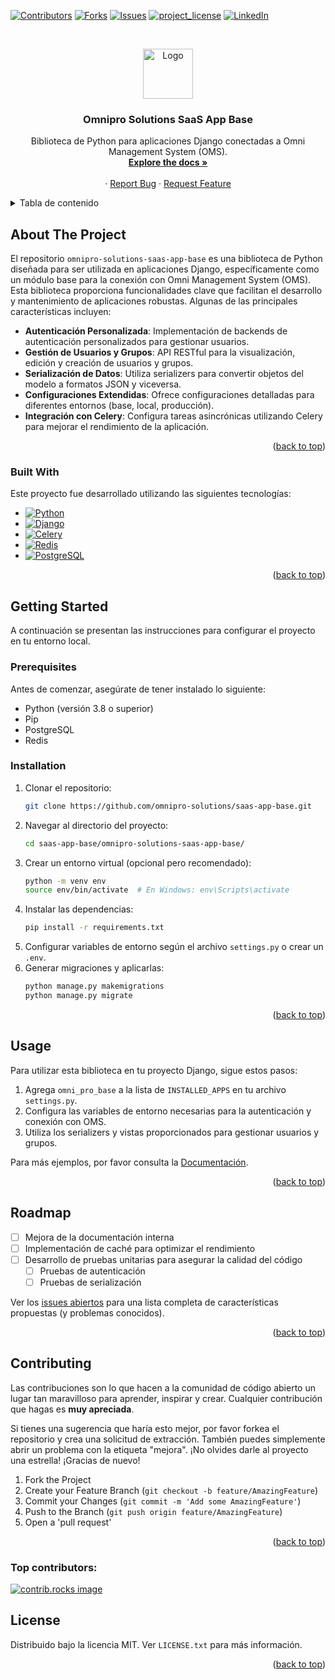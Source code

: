 <a id="readme-top"></a>
[![Contributors][contributors-shield]][contributors-url]
[![Forks][forks-shield]][forks-url]
[![Issues][issues-shield]][issues-url]
[![project_license][license-shield]][license-url]
[![LinkedIn][linkedin-shield]][linkedin-url]

<!-- PROJECT LOGO -->
<br />
<div align="center">

<a
href="https://github.com/omnipro-solutions/saas-app-base.git">
    <img src="https://img.shields.io/badge/with%20a%20logo-grey?style=for-the-badge&logo=django" alt="Logo" width="80" height="80">
  </a>

<h3 align="center">Omnipro Solutions SaaS App Base</h3>

  <p align="center">
    Biblioteca de Python para aplicaciones Django conectadas a Omni Management System (OMS).
    <br />
    <a href="https://doc-oms.omni.pro/docs/reglas"><strong>Explore the docs »</strong></a>
    <br />
    <br />
    &middot;
    <a href="https://github.com/omnipro-solutions/saas-app-base/issues">Report Bug</a>
    &middot;
    <a href="https://github.com/omnipro-solutions/saas-app-base/pullrequest">Request Feature</a>
  </p>
</div>

<!-- TABLE OF CONTENTS -->
<details>
  <summary>Tabla de contenido</summary>
  <ol>
    <li>
      <a href="#about-the-project">About The Project</a>
      <ul>
        <li><a href="#built-with">Built With</a></li>
      </ul>
    </li>
    <li>
      <a href="#getting-started">Getting Started</a>
      <ul>
        <li><a href="#prerequisites">Prerequisites</a></li>
        <li><a href="#installation">Installation</a></li>
      </ul>
    </li>
    <li><a href="#usage">Usage</a></li>
    <li><a href="#roadmap">Roadmap</a></li>
    <li><a href="#contributing">Contributing</a></li>
    <li><a href="#license">License</a></li>
  </ol>
</details>

<!-- ABOUT THE PROJECT -->
## About The Project

El repositorio `omnipro-solutions-saas-app-base` es una biblioteca de Python diseñada para ser utilizada en aplicaciones Django, específicamente como un módulo base para la conexión con Omni Management System (OMS). Esta biblioteca proporciona funcionalidades clave que facilitan el desarrollo y mantenimiento de aplicaciones robustas. Algunas de las principales características incluyen:

- **Autenticación Personalizada**: Implementación de backends de autenticación personalizados para gestionar usuarios.
- **Gestión de Usuarios y Grupos**: API RESTful para la visualización, edición y creación de usuarios y grupos.
- **Serialización de Datos**: Utiliza serializers para convertir objetos del modelo a formatos JSON y viceversa.
- **Configuraciones Extendidas**: Ofrece configuraciones detalladas para diferentes entornos (base, local, producción).
- **Integración con Celery**: Configura tareas asincrónicas utilizando Celery para mejorar el rendimiento de la aplicación.

<p align="right">(<a href="#readme-top">back to top</a>)</p>

### Built With

Este proyecto fue desarrollado utilizando las siguientes tecnologías:

* [![Python][Python]][Python-url]
* [![Django][Django]][Django-url]
* [![Celery][Celery]][Celery-url]
* [![Redis][Redis]][Redis-url]
* [![PostgreSQL][PostgreSQL]][PostgreSQL-url]

<p align="right">(<a href="#readme-top">back to top</a>)</p>

<!-- GETTING STARTED -->
## Getting Started

A continuación se presentan las instrucciones para configurar el proyecto en tu entorno local.

### Prerequisites

Antes de comenzar, asegúrate de tener instalado lo siguiente:

- Python (versión 3.8 o superior)
- Pip
- PostgreSQL
- Redis

### Installation

1. Clonar el repositorio:
   ```sh
   git clone https://github.com/omnipro-solutions/saas-app-base.git
   ```
2. Navegar al directorio del proyecto:
   ```bash
   cd saas-app-base/omnipro-solutions-saas-app-base/
   ```
3. Crear un entorno virtual (opcional pero recomendado):
   ```bash
   python -m venv env
   source env/bin/activate  # En Windows: env\Scripts\activate
   ```
4. Instalar las dependencias:
   ```bash
   pip install -r requirements.txt
   ```
5. Configurar variables de entorno según el archivo `settings.py` o crear un `.env`.
6. Generar migraciones y aplicarlas:
   ```bash
   python manage.py makemigrations
   python manage.py migrate
   ```

<p align="right">(<a href="#readme-top">back to top</a>)</p>

<!-- USAGE EXAMPLES -->
## Usage

Para utilizar esta biblioteca en tu proyecto Django, sigue estos pasos:

1. Agrega `omni_pro_base` a la lista de `INSTALLED_APPS` en tu archivo `settings.py`.
2. Configura las variables de entorno necesarias para la autenticación y conexión con OMS.
3. Utiliza los serializers y vistas proporcionados para gestionar usuarios y grupos.

Para más ejemplos, por favor consulta la [Documentación](https://doc-oms.omni.pro/docs/dev/imgs/saas-img-core).

<p align="right">(<a href="#readme-top">back to top</a>)</p>

<!-- ROADMAP -->
## Roadmap

- [ ] Mejora de la documentación interna
- [ ] Implementación de caché para optimizar el rendimiento
- [ ] Desarrollo de pruebas unitarias para asegurar la calidad del código
    - [ ] Pruebas de autenticación
    - [ ] Pruebas de serialización

Ver los [issues abiertos](https://github.com/omnipro-solutions/saas-app-base/issues) para una lista completa de características propuestas (y problemas conocidos).

<p align="right">(<a href="#readme-top">back to top</a>)</p>

<!-- CONTRIBUTING -->
## Contributing

Las contribuciones son lo que hacen a la comunidad de código abierto un lugar tan maravilloso para aprender, inspirar y crear. Cualquier contribución que hagas es **muy apreciada**.

Si tienes una sugerencia que haría esto mejor, por favor forkea el repositorio y crea una solicitud de extracción. También puedes simplemente abrir un problema con la etiqueta "mejora".
¡No olvides darle al proyecto una estrella! ¡Gracias de nuevo!

1. Fork the Project
2. Create your Feature Branch (`git checkout -b feature/AmazingFeature`)
3. Commit your Changes (`git commit -m 'Add some AmazingFeature'`)
4. Push to the Branch (`git push origin feature/AmazingFeature`)
5. Open a 'pull request'

<p align="right">(<a href="#readme-top">back to top</a>)</p>

### Top contributors:

<a href="https://github.com/omnipro-solutions/saas-app-base/graphs/contributors">
  <img src="https://contrib.rocks/image?repo=omnipro-solutions/saas-app-base" alt="contrib.rocks image" />
</a>

<!-- LICENSE -->
## License

Distribuido bajo la licencia MIT. Ver `LICENSE.txt` para más información.

<p align="right">(<a href="#readme-top">back to top</a>)</p>

<!-- MARKDOWN LINKS & IMAGES -->
[contributors-shield]: https://img.shields.io/github/contributors/omnipro-solutions/saas-app-base.svg?style=for-the-badge
[contributors-url]: https://github.com/omnipro-solutions/saas-app-base/graphs/contributors
[forks-shield]: https://img.shields.io/github/forks/omnipro-solutions/saas-app-base.svg?style=for-the-badge
[forks-url]: https://github.com/omnipro-solutions/saas-app-base/network/members
[stars-shield]: https://img.shields.io/github/stars/omnipro-solutions/saas-app-base.svg?style=for-the-badge
[stars-url]: https://github.com/omnipro-solutions/saas-app-base/stargazers
[issues-shield]: https://img.shields.io/github/issues/omnipro-solutions/saas-app-base.svg?style=for-the-badge
[issues-url]: https://github.com/omnipro-solutions/saas-app-base/issues
[license-shield]: https://img.shields.io/github/license/omnipro-solutions/saas-app-base.svg?style=for-the-badge
[license-url]: https://github.com/omnipro-solutions/saas-app-base/blob/master/LICENSE.txt
[linkedin-shield]: https://img.shields.io/badge/-LinkedIn-black.svg?style=for-the-badge&logo=linkedin&colorB=555
[linkedin-url]: https://www.linkedin.com/company/omni.pro/

<!-- BADGES -->
[Python]: https://img.shields.io/badge/-Python-3776AB?style=flat-square&logo=python&logoColor=white
[Python-url]: https://www.python.org/
[Django]: https://img.shields.io/badge/-Django-092E20?style=flat-square&logo=Django&logoColor=white
[Django-url]: https://www.djangoproject.com/
[Celery]: https://img.shields.io/badge/-Celery-3776AB?style=flat-square&logo=Celery&logoColor=white
[Celery-url]: http://www.celeryproject.org/
[Redis]: https://img.shields.io/badge/-Redis-DC382D?style=flat-square&logo=redis&logoColor=white
[Redis-url]: https://redis.io/
[PostgreSQL]: https://img.shields.io/badge/-PostgreSQL-336791?style=flat-square&logo=postgresql&logoColor=white
[PostgreSQL-url]: https://www.postgresql.org/